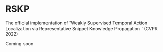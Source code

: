 # RSKP
The official implementation of  'Weakly Supervised Temporal Action Localization via Representative Snippet Knowledge Propagation ' (CVPR 2022)

Coming soon

